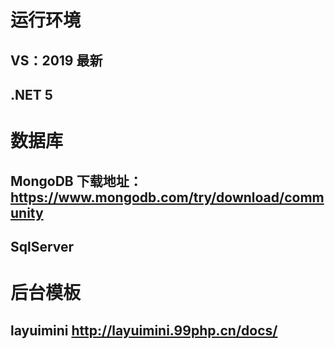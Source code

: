 # 运行环境
## VS：2019 最新
## .NET 5
# 数据库
## MongoDB  下载地址：https://www.mongodb.com/try/download/community
## SqlServer
# 后台模板
## layuimini  http://layuimini.99php.cn/docs/
